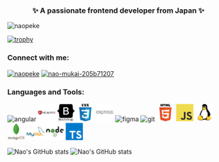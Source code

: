 
<!--### Hi there 👋

**naopeke/naopeke** is a ✨ _special_ ✨ repository because its `README.md` (this file) appears on your GitHub profile.

Here are some ideas to get you started:

- 🔭 I’m currently working on ...
- 🌱 I’m currently learning ...
- 👯 I’m looking to collaborate on ...
- 🤔 I’m looking for help with ...
- 💬 Ask me about ...
- 📫 How to reach me: ...
- 😄 Pronouns: ...
- ⚡ Fun fact: ...
-->

<h3 align="center">✨ A passionate frontend developer from Japan ✨</h3>

<p align="left"> <img src="https://komarev.com/ghpvc/?username=naopeke&label=Profile%20views&color=0e75b6&style=flat" alt="naopeke" /> </p>

[![trophy](https://github-profile-trophy.vercel.app/?username=naopeke&theme=onedark)](https://github.com/ryo-ma/github-profile-trophy)

<h3 align="left">Connect with me:</h3>
<p align="left">
<a href="https://codepen.io/naopeke" target="blank"><img align="center" src="https://raw.githubusercontent.com/rahuldkjain/github-profile-readme-generator/master/src/images/icons/Social/codepen.svg" alt="naopeke" height="30" width="40" /></a>
<a href="https://linkedin.com/in/nao-mukai-205b71207" target="blank"><img align="center" src="https://raw.githubusercontent.com/rahuldkjain/github-profile-readme-generator/master/src/images/icons/Social/linked-in-alt.svg" alt="nao-mukai-205b71207" height="30" width="40" /></a>
</p>

<h3 align="left">Languages and Tools:</h3>
<p align="left">
<img src="https://angular.io/assets/images/logos/angular/angular.svg" alt="angular" width="40" height="40"/>
<img src="https://raw.githubusercontent.com/devicons/devicon/master/icons/angularjs/angularjs-original-wordmark.svg" alt="angularjs" width="40" height="40"/>
<img src="https://raw.githubusercontent.com/devicons/devicon/master/icons/bootstrap/bootstrap-plain-wordmark.svg" alt="bootstrap" width="40" height="40"/>
<img src="https://raw.githubusercontent.com/devicons/devicon/master/icons/css3/css3-original-wordmark.svg" alt="css3" width="40" height="40"/>
<img src="https://raw.githubusercontent.com/devicons/devicon/master/icons/express/express-original-wordmark.svg" alt="express" width="40" height="40"/>
<img src="https://www.vectorlogo.zone/logos/figma/figma-icon.svg" alt="figma" width="40" height="40"/>
<img src="https://www.vectorlogo.zone/logos/git-scm/git-scm-icon.svg" alt="git" width="40" height="40"/>
<img src="https://raw.githubusercontent.com/devicons/devicon/master/icons/html5/html5-original-wordmark.svg" alt="html5" width="40" height="40"/>
<img src="https://raw.githubusercontent.com/devicons/devicon/master/icons/javascript/javascript-original.svg" alt="javascript" width="40" height="40"/>
<img src="https://raw.githubusercontent.com/devicons/devicon/master/icons/linux/linux-original.svg" alt="linux" width="40" height="40"/>
<img src="https://raw.githubusercontent.com/devicons/devicon/master/icons/mongodb/mongodb-original-wordmark.svg" alt="mongodb" width="40" height="40"/>
<img src="https://raw.githubusercontent.com/devicons/devicon/master/icons/mysql/mysql-original-wordmark.svg" alt="mysql" width="40" height="40"/>
<img src="https://raw.githubusercontent.com/devicons/devicon/master/icons/nodejs/nodejs-original-wordmark.svg" alt="nodejs" width="40" height="40"/>
<img src="https://raw.githubusercontent.com/devicons/devicon/master/icons/typescript/typescript-original.svg" alt="typescript" width="40" height="40"/></p>


![Nao's GitHub stats](https://github-readme-stats.vercel.app/api/top-langs/?username=naopeke&show_icons=true&theme=radical)
![Nao's GitHub stats](https://github-readme-stats.vercel.app/api?username=naopeke&show_icons=true&theme=radical)




